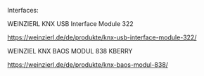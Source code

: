 Interfaces:

WEINZIERL KNX USB Interface Module 322

https://weinzierl.de/de/produkte/knx-usb-interface-module-322/

WEINZIEL KNX BAOS MODUL 838 KBERRY

https://weinzierl.de/de/produkte/knx-baos-modul-838/


